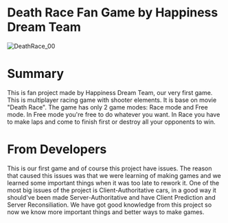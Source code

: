 # Death Race Fan Game by Happiness Dream Team
 
 ![DeathRace_00](https://user-images.githubusercontent.com/83500523/184396202-543ee64f-a9e6-4f34-aefd-94a9d6953143.jpg)

# Summary
This is fan project made by Happiness Dream Team, our very first game.
This is multiplayer racing game with shooter elements. It is base on movie "Death Race".
The game has only 2 game modes: Race mode and Free mode.
In Free mode you're free to do whatever you want.
In Race you have to make laps and come to finish first or destroy all your opponents to win.

# From Developers
This is our first game and of course this project have issues. The reason that caused this issues was that we were learning of making games and we learned some important things when it was too late to rework it. One of the most big issues of the project is Client-Authoritative cars, in a good way it should've been made Server-Authoritative and have Client Prediction and Server Reconsiliation. We have got good knowledge from this project so now we know more important things and better ways to make games.
